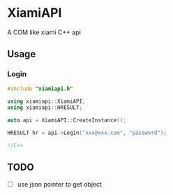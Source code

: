 # XiamiAPI
A COM like xiami C++ api

## Usage

### Login

```C++
#include "xiamiapi.h"

using xiamiapi::XiamiAPI;
using xiamiapi::HRESULT;

auto api = XiamiAPI::CreateInstance();

HRESULT hr = api->Login("xxx@xxx.com", "password");

//C++
```

## TODO
- [ ] use json pointer to get object
